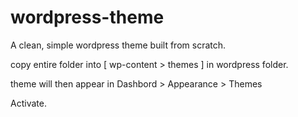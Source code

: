 # wordpress-theme
A clean, simple wordpress theme built from scratch.

copy entire folder into [ wp-content > themes ] in wordpress folder.

theme will then appear in Dashbord > Appearance > Themes

Activate.
